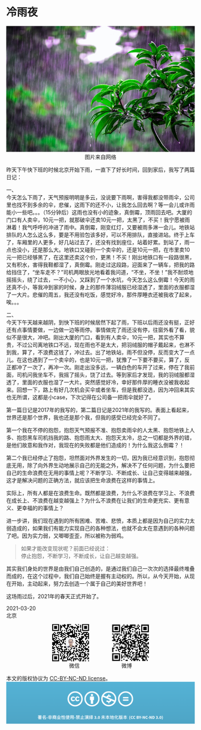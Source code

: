 # 冷雨夜
<div align=center>

![刘心泉说](https://github.com/unetman/works/blob/master/resources/2021/20210324001.jpg?raw=true)  
图片来自网络

<div align=left>

昨天下午快下班的时候北京开始下雨，一直下了好长时间，回到家后，我写了两篇日记：

一、  
今天怎么下雨了，天气预报明明是多云，没说要下雨啊，害得我都没带雨伞，公司里也找不到多余的伞，悲催，这雨下的还不小，让我怎么回去啊？等一会儿或许雨能小一些吧。。。（15分钟后）这雨也没有小的迹象，真倒霉，顶雨回去吧。大厦的门口有人卖伞，10元一把，就那破伞还卖10元一把，太黑了，不买！我宁愿被雨淋着！我气呼呼的冲进了雨中。真倒霉，刚变红灯，又要被雨多淋一会儿。地铁站排队的人怎么这么多，要是不用验包该多好，可以不用排队，直接进站。终于上车了，车厢里的人更多，好几站过去了，还没有找到座位，站着好累。到站了，雨一点也没小，还是那么大。地铁口又碰到一个卖伞的，还是10元一把，在市里卖10元一把已经够黑了，在这里还卖这个价，更黑！不买！刚出地铁口有一段路很黑，又有积水，害得我鞋都湿了，真倒霉。刚走过这段路，迎面来了一辆车，把我的路给挡住了，“坐车走不？”司机两眼放光地看着我问道，“不坐，不坐！”我不耐烦地摇摇头，绕了过去，一不小心，又踩到了一个水坑，今天怎么这么倒霉！今天的雨还真不小，等我冲到家的时候，身上的那件薄羽绒服已经湿透了，里面的衣服都湿了一大片。悲催的周五，我还没有吃饭，感觉好冷，那件厚睡衣还被我收了起来，唉。。。

二、  
今天下午天越来越阴，到快下班的时候居然下起了雨，下班以后雨还没有挺，正好还有点事情要做，一边做一边等雨停。事情做完了雨还没有停，往窗外看了看，貌似不是很大，冲吧。刚出大厦的门口，看到有人卖伞，10元一把，其实也不算贵，不过公司离地铁口不远，现在雨也不是太大，把羽绒服的帽子戴起来，也淋不到我，算了，不浪费这钱了，冲过去。出了地铁站，雨不但没停，反而变大了一点儿。在这也遇到了一个卖伞的，也是10元一把，犹豫了一下要不要买，算了，反正都冲了一次了，再冲一次。刚走出没多远，一辆白色的车开了过来，停在了我前面，司机问我坐车不，我摇了摇头，饶了过去。等到家后才发现，我的羽绒服都湿透了，里面的衣服也湿了一大片。突然感觉好冷，幸好那件厚的睡衣没被我收起来。回想一下，路上有好几次机会买伞或者坐车，但是我都没选，因为冲回来其实也无所谓，这都是小case，下次记得在公司备一把雨伞就好了。

第一篇日记是2017年的我写的，第二篇日记是2021年的我写的。表面上看起来，世界还是那个世界，我也还是那个我，但我的感受已经完全不同了。

第一个我在不停的抱怨，抱怨天气预报不准、抱怨卖雨伞的人太黑、抱怨地铁上人多、抱怨黑车司机挡我的路、抱怨雨太大、抱怨天太冷，总之一切都是外界的错，是他们故意和我作对，我现在的失败都是他们造成的！为什么我这么倒霉？！

第二个我已经停止了抱怨，坦然面对外界发生的一切，因为我已经意识到，抱怨彻底无用，除了向外界生动地展示自己的无能之外，解决不了任何问题，为什么要把自己的生命浪费在无用的事情上呢？不断学习、不断成长、让自己变得越来越强，这才是解决问题的正确方法，就应该把生命浪费在这样的事情上。

实际上，所有人都是在浪费生命。既然都是浪费，为什么不浪费在学习上、不浪费在成长上、不浪费在越变越强上？为什么不浪费在让我们的生命更充实、更有意义、更幸福的的事情上？

进一步讲，我们现在遇到的所有困难、苦难、悲愤，本质上都是因为自己的实力太弱造成的，如果我们有能力实现自己的各种想法，也就不会太在意遇到的各种问题了吧。因为实力弱，又唧唧歪歪，所以被称为弱鸡。

> 如果才能改变现状呢？前面已经说过：  
> 停止抱怨，不断学习，不断成长，让自己越变越强。  

其实我们身处的世界是由我们自己创造的，是通过我们自己一次次的选择最终堆叠而成的，在这个过程中，我们自己始终是握有主动权的。所以，从今天开始，从现在开始，主动起来，努力去创造一个属于自己的美好世界吧！

这场雨过后，2021年的春天正式开始了。


2021-03-20  
北京

<div align=center>

<img src="https://github.com/unetman/works/blob/master/resources/wechat.jpg?raw=true" width = "100" height = "100" div align=center />　　　　
<img src="https://github.com/unetman/works/blob/master/resources/weibo.jpg?raw=true" width = "100" height = "100" div align=center />  
微信　　　　　　　　微博

<div align=left>

本文的版权协议为 [CC-BY-NC-ND license](https://creativecommons.org/licenses/by-nc-nd/3.0/deed.zh)。
![copyright](https://github.com/unetman/works/blob/master/resources/CC-BY-NC-ND.png?raw=true)
